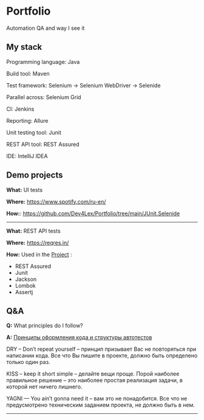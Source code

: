# Portfolio
Automation QA and way I see it
## My stack
Programming language: Java

Build tool: Maven

Test framework: Selenium -> Selenium WebDriver -> Selenide

Parallel across: Selenium Grid

CI: Jenkins

Reporting: Allure

Unit testing tool: Junit

REST API tool: REST Assured

IDE: IntelliJ IDEA

## Demo projects
**What:** UI tests

**Where:** https://www.spotify.com/ru-en/

**How:**: https://github.com/Dev4Lex/Portfolio/tree/main/JUnit.Selenide
___________

**What:** REST API tests

**Where:** https://reqres.in/

**How:** 
Used in  the [Project](https://github.com/Dev4Lex/Portfolio/tree/main/REST%20API%20tests) :
- REST Assured 
- Junit 
- Jackson
- Lombok
- Assertj


## Q&A 
**Q:** What principles do I follow?

**A:** [Принципы оформления кода и структуры автотестов](https://github.com/Dev4Lex/Portfolio/blob/main/best_practices.md)

DRY – Don’t repeat yourself – принцип призывает Вас не повторяться при написании кода. Все что Вы пишите в проекте, должно быть определено только один раз.

KISS – keep it short simple – делайте вещи проще. Порой наиболее правильное решение – это наиболее простая реализация задачи, в которой нет ничего лишнего.

YAGNI — You ain’t gonna need it – вам это не понадобится. Все что не предусмотрено техническим заданием проекта, не должно быть в нем.
_____________________________________________________________________
